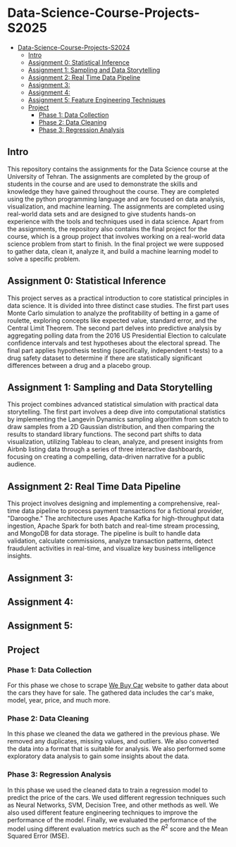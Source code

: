# Data-Science-Course-Projects-S2025

- [Data-Science-Course-Projects-S2024](#data-science-course-projects-s2025)
  - [Intro](#intro)
  - [Assignment 0: Statistical Inference](#assignment-0-Statistical-Inference)
  - [Assignment 1: Sampling and Data Storytelling](#assignment-1-Sampling-and-Data-Storytelling)
  - [Assignment 2: Real Time Data Pipeline](#assignment-2-Real-Time-Data-Pipeline)
  - [Assignment 3: ](#assignment-3-spotify-dataset-analysis)
  - [Assignment 4: ](#assignment-4-loss-functions-and-regression)
  - [Assignment 5: Feature Engineering Techniques](#assignment-5-feature-engineering-techniques)
  - [Project](#project)
    - [Phase 1: Data Collection](#phase-1-data-collection)
    - [Phase 2: Data Cleaning](#phase-2-data-cleaning)
    - [Phase 3: Regression Analysis](#phase-3-regression-analysis)

## Intro

This repository contains the assignments for the Data Science course at the University of Tehran. The assignments are completed by the group of students in the course and are used to demonstrate the skills and knowledge they have gained throughout the course. They are completed using the python programming language and are focused on data analysis, visualization, and machine learning. The assignments are completed using real-world data sets and are designed to give students hands-on experience with the tools and techniques used in data science. Apart from the assignments, the repository also contains the final project for the course, which is a group project that involves working on a real-world data science problem from start to finish. In the final project we were supposed to gather data, clean it, analyze it, and build a machine learning model to solve a specific problem.

## Assignment 0: Statistical Inference

This project serves as a practical introduction to core statistical principles in data science. It is divided into three distinct case studies. The first part uses Monte Carlo simulation to analyze the profitability of betting in a game of roulette, exploring concepts like expected value, standard error, and the Central Limit Theorem. The second part delves into predictive analysis by aggregating polling data from the 2016 US Presidential Election to calculate confidence intervals and test hypotheses about the electoral spread. The final part applies hypothesis testing (specifically, independent t-tests) to a drug safety dataset to determine if there are statistically significant differences between a drug and a placebo group.

## Assignment 1: Sampling and Data Storytelling

This project combines advanced statistical simulation with practical data storytelling. The first part involves a deep dive into computational statistics by implementing the Langevin Dynamics sampling algorithm from scratch to draw samples from a 2D Gaussian distribution, and then comparing the results to standard library functions. The second part shifts to data visualization, utilizing Tableau to clean, analyze, and present insights from Airbnb listing data through a series of three interactive dashboards, focusing on creating a compelling, data-driven narrative for a public audience.

## Assignment 2: Real Time Data Pipeline

This project involves designing and implementing a comprehensive, real-time data pipeline to process payment transactions for a fictional provider, "Darooghe." The architecture uses Apache Kafka for high-throughput data ingestion, Apache Spark for both batch and real-time stream processing, and MongoDB for data storage. The pipeline is built to handle data validation, calculate commissions, analyze transaction patterns, detect fraudulent activities in real-time, and visualize key business intelligence insights.

## Assignment 3: 



## Assignment 4: 



## Assignment 5: 



## Project

### Phase 1: Data Collection

For this phase we chose to scrape [We Buy Car](https://www.webuycars.co.za/buy-a-car) website to gather data about the cars they have for sale. The gathered data includes the car's make, model, year, price, and much more.

### Phase 2: Data Cleaning

In this phase we cleaned the data we gathered in the previous phase. We removed any duplicates, missing values, and outliers. We also converted the data into a format that is suitable for analysis. We also performed some exploratory data analysis to gain some insights about the data.

### Phase 3: Regression Analysis

In this phase we used the cleaned data to train a regression model to predict the price of the cars. We used different regression techniques such as Neural Networks, SVM, Decision Tree, and other methods as well. We also used different feature engineering techniques to improve the performance of the model. Finally, we evaluated the performance of the model using different evaluation metrics such as the $R^2$ score and the Mean Squared Error (MSE).
